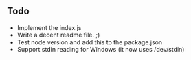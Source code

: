 

Todo
----

 * Implement the index.js
 * Write a decent readme file. ;)
 * Test node version and add this to the package.json
 * Support stdin reading for Windows (it now uses /dev/stdin)